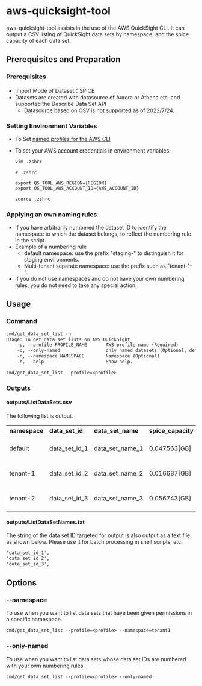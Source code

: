 # aws-quicksight-tool

aws-quicksight-tool assists in the use of the AWS QuickSight CLI.
It can output a CSV listing of QuickSight data sets by namespace, and the spice capacity of each data set.

## Prerequisites and Preparation

### Prerequisites

* Import Mode of Dataset：SPICE
* Datasets are created with datasource of Aurora or Athena etc. and supported the Describe Data Set API
  * Datasource based on CSV is not supported as of 2022/7/24.

### Setting Environment Variables

* To Set [named profiles for the AWS CLI](https://docs.aws.amazon.com/cli/latest/userguide/cli-configure-profiles.html)
* To set your AWS account credentials in environment variables.

  ```txt
  vim .zshrc
  ```

  ```
  # .zshrc

  export QS_TOOL_AWS_REGION={REGION}
  export QS_TOOL_AWS_ACCOUNT_ID={AWS_ACCOUNT_ID}
  ```

  ```txt
  source .zshrc
  ```

### Applying an own naming rules

* If you have arbitrarily numbered the dataset ID to identify the namespace to which the dataset belongs, to reflect the numbering rule in the script.
* Example of a numbering rule
  * default namespace: use the prefix "staging-" to distinguish it for staging environments.
  * Multi-tenant separate namespace: use the prefix such as "tenant-1-".
* If you do not use namespaces and do not have your own numbering rules, you do not need to take any special action.

## Usage

### Command

```txt
cmd/get_data_set_list -h
Usage: To get data set lists on AWS QuickSight
    -p, --profile PROFILE_NAME       AWS profile name (Required)
    -o, --only-named                 only named datasets (Optional, default: false)
    -n, --namespace NAMESPACE        Namespace (Optional)
    -h, --help                       Show help.

cmd/get_data_set_list --profile=<profile>
```

### Outputs

#### **outputs/ListDataSets.csv**

The following list is output.

|namespace|data_set_id|data_set_name|spice_capacity|permissions_to_default|created_at|last_updated_at|
|:----|:----|:----|:----|:----|:----|:----|
|default|data_set_id_1|data_set_name_1|0.047563[GB]|✅|2022-06-20 18:44:10|2022-07-24 05:17:34|
|tenant-1|data_set_id_2|data_set_name_2|0.016687[GB]|-|2022-07-20 11:01:46|2022-07-24 05:18:10|
|tenant-2|data_set_id_3|data_set_name_3|0.056743[GB]|-|2022-07-20 11:01:46|2022-07-24 05:18:10|

#### **outputs/ListDataSetNames.txt**

The string of the data set ID targeted for output is also output as a text file as shown below. Please use it for batch processing in shell scripts, etc.

```txt
'data_set_id_1',
'data_set_id_2',
'data_set_id_3',
```

## Options

### --namespace

To use when you want to list data sets that have been given permissions in a specific namespace.

```txt
cmd/get_data_set_list --profile=<profile> --namespace=tenant1
```

### --only-named

To use when you want to list data sets whose data set IDs are numbered with your own numbering rules.

```txt
cmd/get_data_set_list --profile=<profile> --only-named
```
